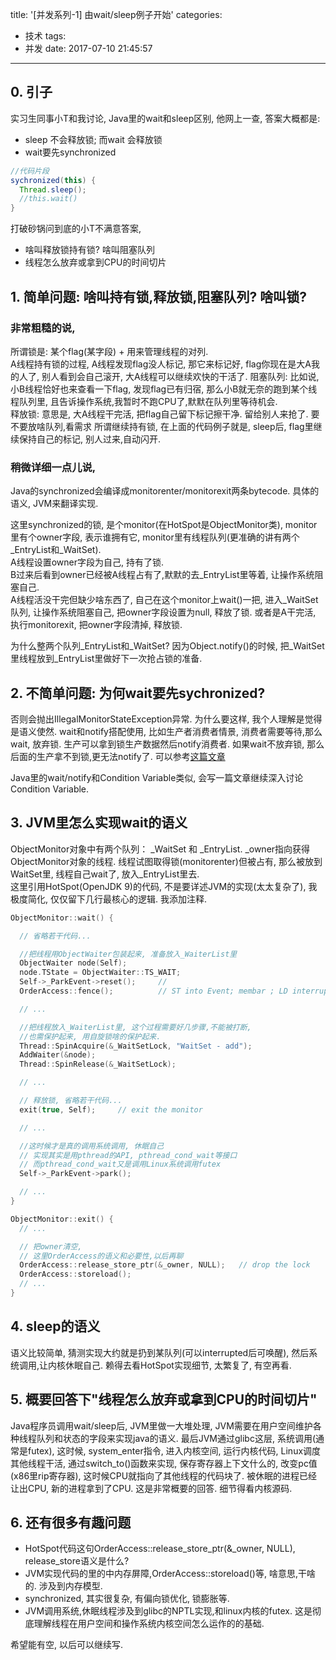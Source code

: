 title: '[并发系列-1] 由wait/sleep例子开始'
categories:
- 技术
tags:
- 并发
date: 2017-07-10 21:45:57
---

## 0. 引子
实习生同事小T和我讨论, Java里的wait和sleep区别, 他网上一查, 答案大概都是:
* sleep 不会释放锁; 而wait 会释放锁
* wait要先synchronized

```java
//代码片段
sychronized(this) {
  Thread.sleep();
  //this.wait()
}
```
打破砂锅问到底的小T不满意答案,
* 啥叫释放锁持有锁? 啥叫阻塞队列
* 线程怎么放弃或拿到CPU的时间切片  
<!--more-->

## 1. 简单问题: 啥叫持有锁,释放锁,阻塞队列? 啥叫锁?

### 非常粗糙的说,
所谓锁是: 某个flag(某字段) + 用来管理线程的对列.   
A线程持有锁的过程, A线程发现flag没人标记, 那它来标记好, flag你现在是大A我的人了, 别人看到会自己滚开, 大A线程可以继续欢快的干活了.
阻塞队列: 比如说,小B线程恰好也来查看一下flag, 发现flag已有归宿, 那么小B就无奈的跑到某个线程队列里, 且告诉操作系统,我暂时不跑CPU了,默默在队列里等待机会.  
释放锁: 意思是, 大A线程干完活, 把flag自己留下标记擦干净. 留给别人来抢了. 要不要放啥队列,看需求
所谓继续持有锁, 在上面的代码例子就是, sleep后, flag里继续保持自己的标记, 别人过来,自动闪开.


### 稍微详细一点儿说,  
Java的synchronized会编译成monitorenter/monitorexit两条bytecode. 具体的语义, JVM来翻译实现.

这里synchronized的锁, 是个monitor(在HotSpot是ObjectMonitor类), monitor里有个owner字段, 表示谁拥有它, monitor里有线程队列(更准确的讲有两个_EntryList和_WaitSet).   
A线程设置owner字段为自己, 持有了锁.   
B过来后看到owner已经被A线程占有了,默默的去_EntryList里等着, 让操作系统阻塞自己.  
A线程活没干完但缺少啥东西了, 自己在这个monitor上wait()一把, 进入_WaitSet队列, 让操作系统阻塞自己, 把owner字段设置为null, 释放了锁. 或者是A干完活, 执行monitorexit, 把owner字段清掉, 释放锁.

为什么整两个队列_EntryList和_WaitSet?  因为Object.notify()的时候, 把_WaitSet里线程放到_EntryList里做好下一次抢占锁的准备.

## 2. 不简单问题: 为何wait要先sychronized?
否则会抛出IllegalMonitorStateException异常.
为什么要这样, 我个人理解是觉得是语义使然. wait和notify搭配使用, 比如生产者消费者情景, 消费者需要等待,那么wait, 放弃锁.  生产可以拿到锁生产数据然后notify消费者.  如果wait不放弃锁, 那么后面的生产拿不到锁,更无法notify了.
可以参考[这篇文章](http://www.xyzws.com/javafaq/why-wait-notify-notifyall-must-be-called-inside-a-synchronized-method-block/127)

Java里的wait/notify和Condition Variable类似, 会写一篇文章继续深入讨论Condition Variable.


## 3. JVM里怎么实现wait的语义

ObjectMonitor对象中有两个队列：
_WaitSet 和 _EntryList. _owner指向获得ObjectMonitor对象的线程. 线程试图取得锁(monitorenter)但被占有, 那么被放到WaitSet里, 线程自己wait了, 放入_EntryList里去.  
这里引用HotSpot(OpenJDK 9)的代码, 不是要详述JVM的实现(太太复杂了), 我极度简化, 仅仅留下几行最核心的逻辑. 我添加注释.

```c++
ObjectMonitor::wait() {

  // 省略若干代码...

  //把线程用ObjectWaiter包装起来, 准备放入_WaiterList里
  ObjectWaiter node(Self);
  node.TState = ObjectWaiter::TS_WAIT;
  Self->_ParkEvent->reset();     //
  OrderAccess::fence();          // ST into Event; membar ; LD interrupted-flag

  // ...

  //把线程放入_WaiterList里, 这个过程需要好几步骤,不能被打断,
  //也需保护起来, 用自旋锁啥的保护起来.  
  Thread::SpinAcquire(&_WaitSetLock, "WaitSet - add");
  AddWaiter(&node);
  Thread::SpinRelease(&_WaitSetLock);

  // ...

  // 释放锁, 省略若干代码...
  exit(true, Self);     // exit the monitor

  // ...

  //这时候才是真的调用系统调用, 休眠自己
  // 实现其实是用pthread的API, pthread_cond_wait等接口
  // 而pthread_cond_wait又是调用Linux系统调用futex
  Self->_ParkEvent->park();

  // ...
}

ObjectMonitor::exit() {
  // ...

  // 把owner清空,
  // 这里OrderAccess的语义和必要性,以后再聊
  OrderAccess::release_store_ptr(&_owner, NULL);   // drop the lock
  OrderAccess::storeload();
  // ...
}
```

## 4. sleep的语义
语义比较简单, 猜测实现大约就是扔到某队列(可以interrupted后可唤醒), 然后系统调用,让内核休眠自己.
赖得去看HotSpot实现细节, 太繁复了, 有空再看.


## 5. 概要回答下"线程怎么放弃或拿到CPU的时间切片"
Java程序员调用wait/sleep后, JVM里做一大堆处理, JVM需要在用户空间维护各种线程队列和状态的字段来实现java的语义.
最后JVM通过glibc这层, 系统调用(通常是futex), 这时候, system_enter指令, 进入内核空间, 运行内核代码, Linux调度其他线程干活, 通过switch_to()函数来实现, 保存寄存器上下文什么的, 改变pc值(x86里rip寄存器), 这时候CPU就指向了其他线程的代码块了. 被休眠的进程已经让出CPU, 新的进程拿到了CPU.
这是非常概要的回答. 细节得看内核源码.


## 6. 还有很多有趣问题
* HotSpot代码这句OrderAccess::release_store_ptr(&_owner, NULL), release_store语义是什么?
* JVM实现代码的里的中内存屏障,OrderAccess::storeload()等, 啥意思,干啥的. 涉及到内存模型.
* synchronized, 其实很复杂, 有偏向锁优化, 锁膨胀等.
* JVM调用系统,休眠线程涉及到glibc的NPTL实现,和linux内核的futex. 这是彻底理解线程在用户空间和操作系统内核空间怎么运作的的基础.

希望能有空, 以后可以继续写.
